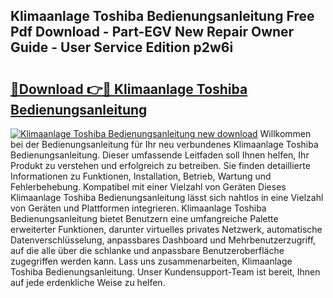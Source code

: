 ## Klimaanlage Toshiba Bedienungsanleitung Free Pdf Download - Part-EGV New Repair Owner Guide - User Service Edition p2w6i

# <h2><a href="http://df3dycg.blite.top/?on=Klimaanlage+Toshiba+Bedienungsanleitung">🔗Download 👉🔴 Klimaanlage Toshiba Bedienungsanleitung</a></h2>

[![Klimaanlage Toshiba Bedienungsanleitung new download](https://i.imgur.com/lujVjoI.png)](http://df3dycg.blite.top/?on=Klimaanlage+Toshiba+Bedienungsanleitung)
Willkommen bei der Bedienungsanleitung für Ihr neu verbundenes Klimaanlage Toshiba Bedienungsanleitung. Dieser umfassende Leitfaden soll Ihnen helfen, Ihr Produkt zu verstehen und erfolgreich zu betreiben. Sie finden detaillierte Informationen zu Funktionen, Installation, Betrieb, Wartung und Fehlerbehebung. Kompatibel mit einer Vielzahl von Geräten Dieses Klimaanlage Toshiba Bedienungsanleitung lässt sich nahtlos in eine Vielzahl von Geräten und Plattformen integrieren. Klimaanlage Toshiba Bedienungsanleitung bietet Benutzern eine umfangreiche Palette erweiterter Funktionen, darunter virtuelles privates Netzwerk, automatische Datenverschlüsselung, anpassbares Dashboard und Mehrbenutzerzugriff, auf die alle über die schlanke und anpassbare Benutzeroberfläche zugegriffen werden kann. Lass uns zusammenarbeiten, Klimaanlage Toshiba Bedienungsanleitung. Unser Kundensupport-Team ist bereit, Ihnen auf jede erdenkliche Weise zu helfen.
